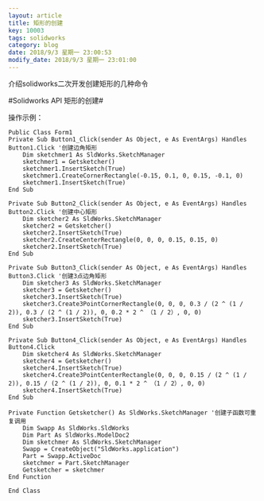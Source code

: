 ```yaml
---
layout: article
title: 矩形的创建
key: 10003
tags: solidworks
category: blog
date: 2018/9/3 星期一 23:00:53 
modify_date: 2018/9/3 星期一 23:01:00 
---
```


介绍solidworks二次开发创建矩形的几种命令

<!--more-->

#Solidworks API 矩形的创建#


操作示例：



 

    Public Class Form1
    Private Sub Button1_Click(sender As Object, e As EventArgs) Handles Button1.Click '创建边角矩形
        Dim sketchmer1 As SldWorks.SketchManager
        sketchmer1 = Getsketcher()
        sketchmer1.InsertSketch(True)
        sketchmer1.CreateCornerRectangle(-0.15, 0.1, 0, 0.15, -0.1, 0)
        sketchmer1.InsertSketch(True)
    End Sub

    Private Sub Button2_Click(sender As Object, e As EventArgs) Handles Button2.Click '创建中心矩形
        Dim sketcher2 As SldWorks.SketchManager
        sketcher2 = Getsketcher()
        sketcher2.InsertSketch(True)
        sketcher2.CreateCenterRectangle(0, 0, 0, 0.15, 0.15, 0)
        sketcher2.InsertSketch(True)
    End Sub

    Private Sub Button3_Click(sender As Object, e As EventArgs) Handles Button3.Click '创建3点边角矩形
        Dim sketcher3 As SldWorks.SketchManager
        sketcher3 = Getsketcher()
        sketcher3.InsertSketch(True)
        sketcher3.Create3PointCornerRectangle(0, 0, 0, 0.3 / (2 ^ (1 / 2)), 0.3 / (2 ^ (1 / 2)), 0, 0.2 * 2 ^ （1 / 2）, 0, 0)
        sketcher3.InsertSketch(True)
    End Sub

    Private Sub Button4_Click(sender As Object, e As EventArgs) Handles Button4.Click
        Dim sketcher4 As SldWorks.SketchManager
        sketcher4 = Getsketcher()
        sketcher4.InsertSketch(True)
        sketcher4.Create3PointCenterRectangle(0, 0, 0, 0.15 / (2 ^ (1 / 2)), 0.15 / (2 ^ (1 / 2)), 0, 0.1 * 2 ^ （1 / 2）, 0, 0)
        sketcher4.InsertSketch(True)
    End Sub

    Private Function Getsketcher() As SldWorks.SketchManager '创建子函数可重复调用
        Dim Swapp As SldWorks.SldWorks
        Dim Part As SldWorks.ModelDoc2
        Dim sketchmer As SldWorks.SketchManager
        Swapp = CreateObject("SldWorks.application")
        Part = Swapp.ActiveDoc
        sketchmer = Part.SketchManager
        Getsketcher = sketchmer
    End Function

    End Class





